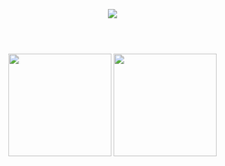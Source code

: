 

<!--
**yeongeun11/yeongeun11** is a ✨ _special_ ✨ repository because its `README.md` (this file) appears on your GitHub profile.

Here are some ideas to get you started:

- 🔭 I’m currently working on ...
- 🌱 I’m currently learning ...
- 👯 I’m looking to collaborate on ...
- 🤔 I’m looking for help with ...
- 💬 Ask me about ...
- 📫 How to reach me: ...
- 😄 Pronouns: ...
- ⚡ Fun fact: ...
-->
<p align="center">
  <a href="https://git.io/typing-svg">
    <img src="https://readme-typing-svg.herokuapp.com?size=40&color=9370DB&font=Pacifico&center=true&vCenter=true&lines=Hi+I'm+yeongeun" />
  </a>
</p>
<br><br>
<p align="center">
  <img src="https://github-readme-stats.vercel.app/api?username=yeongeun11&count_private=true&show_icons=true&theme=radical" height="180"/>
  <img src="https://github-profile-summary-cards.vercel.app/api/cards/profile-details?username=yeongeun11&theme=tokyonight" height="180"/>
</p>


